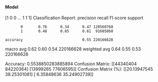 #### Model
[1 0 0 ... 1 1 1]
Classification Report:
              precision    recall  f1-score   support

           0       0.76      0.34      0.47 128560768
           1       0.48      0.85      0.61  91605860

    accuracy                           0.55 220166628
   macro avg       0.62      0.60      0.54 220166628
weighted avg       0.64      0.55      0.53 220166628

Accuracy: 0.5538850283885894
Confusion Matrix:
[[44340404 84220364]
 [13999265 77606595]]
Confusion Matrix (%):
[[20.13947545 38.25301081]
 [ 6.35848636 35.24902739]]
